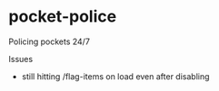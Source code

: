 # pocket-police
Policing pockets 24/7

 Issues
 * still hitting /flag-items on load even after disabling
